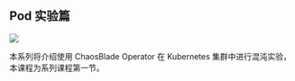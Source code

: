 ## Pod 实验篇

![](https://tvax3.sinaimg.cn/large/ad5fbf65gy1gfh7pe8dxnj21d407mgly.jpg)

本系列将介绍使用 ChaosBlade Operator 在 Kubernetes 集群中进行混沌实验，本课程为系列课程第一节。
